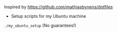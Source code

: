 Inspired by https://github.com/mathiasbynens/dotfiles

- Setup scripts for my Ubuntu machine

`./my_ubuntu_setup` (No guarantees!)
